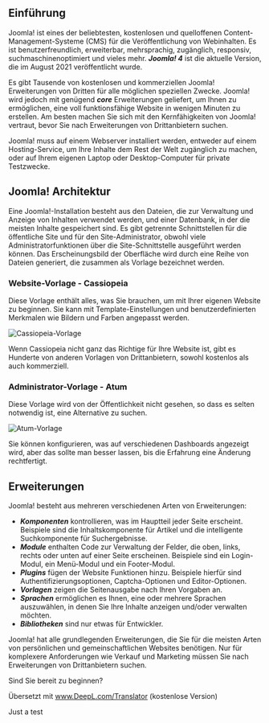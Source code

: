 ## Einführung

Joomla! ist eines der beliebtesten, kostenlosen und quelloffenen Content-Management-Systeme (CMS) für die Veröffentlichung von Webinhalten. Es ist benutzerfreundlich, erweiterbar, mehrsprachig, zugänglich, responsiv, suchmaschinenoptimiert und vieles mehr. ___Joomla! 4___ ist die aktuelle Version, die im August 2021 veröffentlicht wurde.

Es gibt Tausende von kostenlosen und kommerziellen Joomla! Erweiterungen von Dritten für alle möglichen speziellen Zwecke. Joomla! wird jedoch mit genügend ___core___ Erweiterungen geliefert, um Ihnen zu ermöglichen, eine voll funktionsfähige Website in wenigen Minuten zu erstellen. Am besten machen Sie sich mit den Kernfähigkeiten von Joomla! vertraut, bevor Sie nach Erweiterungen von Drittanbietern suchen.

Joomla! muss auf einem Webserver installiert werden, entweder auf einem Hosting-Service, um Ihre Inhalte dem Rest der Welt zugänglich zu machen, oder auf Ihrem eigenen Laptop oder Desktop-Computer für private Testzwecke.

## Joomla! Architektur

Eine Joomla!-Installation besteht aus den Dateien, die zur Verwaltung und Anzeige von Inhalten verwendet werden, und einer Datenbank, in der die meisten Inhalte gespeichert sind. Es gibt getrennte Schnittstellen für die öffentliche Site und für den Site-Administrator, obwohl viele Administratorfunktionen über die Site-Schnittstelle ausgeführt werden können. Das Erscheinungsbild der Oberfläche wird durch eine Reihe von Dateien generiert, die zusammen als Vorlage bezeichnet werden. 

### Website-Vorlage - Cassiopeia

Diese Vorlage enthält alles, was Sie brauchen, um mit Ihrer eigenen Website zu beginnen. Sie kann mit Template-Einstellungen und benutzerdefinierten Merkmalen wie Bildern und Farben angepasst werden.

![Cassiopeia-Vorlage](https://docs.joomla.org/images/d/d3/J4.x-introduction-to-joomla-cassiopeia-en.png "Cassiopeia-Vorlage")

Wenn Cassiopeia nicht ganz das Richtige für Ihre Website ist, gibt es Hunderte von anderen Vorlagen von Drittanbietern, sowohl kostenlos als auch kommerziell.

### Administrator-Vorlage - Atum

Diese Vorlage wird von der Öffentlichkeit nicht gesehen, so dass es selten notwendig ist, eine Alternative zu suchen. 

![Atum-Vorlage](https://docs.joomla.org/images/4/4b/J4.x-introduction-to-joomla-atum-en.png "Atum-Vorlage")

Sie können konfigurieren, was auf verschiedenen Dashboards angezeigt wird, aber das sollte man besser lassen, bis die Erfahrung eine Änderung rechtfertigt.

## Erweiterungen

Joomla! besteht aus mehreren verschiedenen Arten von Erweiterungen:

* ___Komponenten___ kontrollieren, was im Hauptteil jeder Seite erscheint. Beispiele sind die Inhaltskomponente für Artikel und die intelligente Suchkomponente für Suchergebnisse.
* ___Module___ enthalten Code zur Verwaltung der Felder, die oben, links, rechts oder unten auf einer Seite erscheinen. Beispiele sind ein Login-Modul, ein Menü-Modul und ein Footer-Modul.
* ___Plugins___ fügen der Website Funktionen hinzu. Beispiele hierfür sind Authentifizierungsoptionen, Captcha-Optionen und Editor-Optionen.
* ___Vorlagen___ zeigen die Seitenausgabe nach Ihren Vorgaben an.
* ___Sprachen___ ermöglichen es Ihnen, eine oder mehrere Sprachen auszuwählen, in denen Sie Ihre Inhalte anzeigen und/oder verwalten möchten.
* ___Bibliotheken___ sind nur etwas für Entwickler.

Joomla! hat alle grundlegenden Erweiterungen, die Sie für die meisten Arten von persönlichen und gemeinschaftlichen Websites benötigen. Nur für komplexere Anforderungen wie Verkauf und Marketing müssen Sie nach Erweiterungen von Drittanbietern suchen.

Sind Sie bereit zu beginnen?

Übersetzt mit www.DeepL.com/Translator (kostenlose Version)

Just a test
